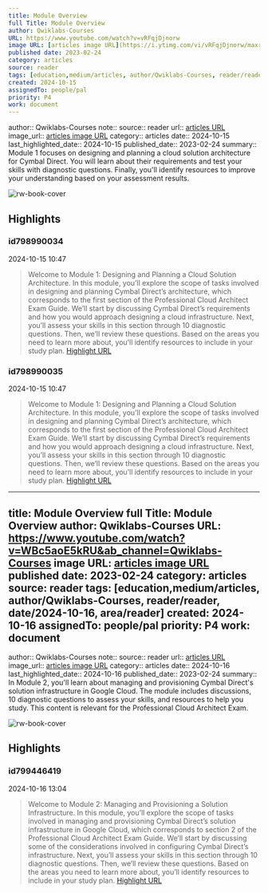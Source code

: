 ```yaml
---
title: Module Overview
full Title: Module Overview
author: Qwiklabs-Courses
URL: https://www.youtube.com/watch?v=vRFqjDjnorw
image URL: [articles image URL](https://i.ytimg.com/vi/vRFqjDjnorw/maxresdefault.jpg?sqp=-oaymwEmCIAKENAF8quKqQMa8AEB-AH-CYAC0AWKAgwIABABGB4gPSh_MA8=&rs=AOn4CLBQgCbgtFj8huaXXdUysZ1n0YlclQ)
published date: 2023-02-24
category: articles
source: reader
tags: [education,medium/articles, author/Qwiklabs-Courses, reader/reader, date/2024-10-15, area/reader]
created: 2024-10-15
assignedTo: people/pal
priority: P4
work: document
---
```

author:: Qwiklabs-Courses
note:: 
source:: reader
url:: [articles URL](https://www.youtube.com/watch?v=vRFqjDjnorw)
image_url:: [articles image URL](https://i.ytimg.com/vi/vRFqjDjnorw/maxresdefault.jpg?sqp=-oaymwEmCIAKENAF8quKqQMa8AEB-AH-CYAC0AWKAgwIABABGB4gPSh_MA8=&rs=AOn4CLBQgCbgtFj8huaXXdUysZ1n0YlclQ)
category:: articles
date:: 2024-10-15
last_highlighted_date:: 2024-10-15
published_date:: 2023-02-24
summary:: Module 1 focuses on designing and planning a cloud solution architecture for Cymbal Direct. You will learn about their requirements and test your skills with diagnostic questions. Finally, you'll identify resources to improve your understanding based on your assessment results.


![rw-book-cover](https://i.ytimg.com/vi/vRFqjDjnorw/maxresdefault.jpg?sqp=-oaymwEmCIAKENAF8quKqQMa8AEB-AH-CYAC0AWKAgwIABABGB4gPSh_MA8=&rs=AOn4CLBQgCbgtFj8huaXXdUysZ1n0YlclQ)

## Highlights
### id798990034
2024-10-15 10:47
> Welcome to Module 1: Designing and Planning a Cloud Solution Architecture. In this module, you’ll explore the scope of tasks involved in designing and planning Cymbal Direct’s architecture, which corresponds to the first section of the Professional Cloud Architect Exam Guide. We’ll start by discussing Cymbal Direct’s requirements and how you would approach designing a cloud infrastructure. Next, you’ll assess your skills in this section through 10 diagnostic questions. Then, we’ll review these questions.
> Based on the areas you need to learn more about, you’ll identify resources to include in your study plan. 
[Highlight URL](https://read.readwise.io/read/01ja8dgwx3gwqmrn2kn0xwkask)


### id798990035
2024-10-15 10:47
> Welcome to Module 1: Designing and Planning a Cloud Solution Architecture. In this module, you’ll explore the scope of tasks involved in designing and planning Cymbal Direct’s architecture, which corresponds to the first section of the Professional Cloud Architect Exam Guide. We’ll start by discussing Cymbal Direct’s requirements and how you would approach designing a cloud infrastructure. Next, you’ll assess your skills in this section through 10 diagnostic questions. Then, we’ll review these questions.
> Based on the areas you need to learn more about, you’ll identify resources to include in your study plan. 
[Highlight URL](https://read.readwise.io/read/01ja8dhbrnq3x6g0cy2wc4gndk)


---
title: Module Overview
full Title: Module Overview
author: Qwiklabs-Courses
URL: https://www.youtube.com/watch?v=WBc5aoE5kRU&ab_channel=Qwiklabs-Courses
image URL: [articles image URL](https://i.ytimg.com/vi/WBc5aoE5kRU/maxresdefault.jpg?sqp=-oaymwEmCIAKENAF8quKqQMa8AEB-AH-CYAC0AWKAgwIABABGB8gPSh_MA8=&rs=AOn4CLAVA1e2sVpVUX8vRWhV43o7Q54CLg)
published date: 2023-02-24
category: articles
source: reader
tags: [education,medium/articles, author/Qwiklabs-Courses, reader/reader, date/2024-10-16, area/reader]
created: 2024-10-16
assignedTo: people/pal
priority: P4
work: document
---
author:: Qwiklabs-Courses
note:: 
source:: reader
url:: [articles URL](https://www.youtube.com/watch?v=WBc5aoE5kRU&ab_channel=Qwiklabs-Courses)
image_url:: [articles image URL](https://i.ytimg.com/vi/WBc5aoE5kRU/maxresdefault.jpg?sqp=-oaymwEmCIAKENAF8quKqQMa8AEB-AH-CYAC0AWKAgwIABABGB8gPSh_MA8=&rs=AOn4CLAVA1e2sVpVUX8vRWhV43o7Q54CLg)
category:: articles
date:: 2024-10-16
last_highlighted_date:: 2024-10-16
published_date:: 2023-02-24
summary:: In Module 2, you'll learn about managing and provisioning Cymbal Direct's solution infrastructure in Google Cloud. The module includes discussions, 10 diagnostic questions to assess your skills, and resources to help you study. This content is relevant for the Professional Cloud Architect Exam.


![rw-book-cover](https://i.ytimg.com/vi/WBc5aoE5kRU/maxresdefault.jpg?sqp=-oaymwEmCIAKENAF8quKqQMa8AEB-AH-CYAC0AWKAgwIABABGB8gPSh_MA8=&rs=AOn4CLAVA1e2sVpVUX8vRWhV43o7Q54CLg)

## Highlights
### id799446419
2024-10-16 13:04
> Welcome to Module 2: Managing and Provisioning a Solution Infrastructure. In this module, you’ll explore the scope of tasks involved in managing and provisioning Cymbal Direct’s solution infrastructure in Google Cloud, which corresponds to section 2 of the Professional Cloud Architect Exam Guide. We’ll start by discussing some of the considerations involved in configuring Cymbal Direct’s infrastructure. Next, you’ll assess your skills in this section through 10 diagnostic questions. Then, we’ll review these questions.
> Based on the areas you need to learn more about, you’ll identify resources to include in your study plan. 
[Highlight URL](https://read.readwise.io/read/01jab81j32t6xdkpdp0p2mhzt7)


